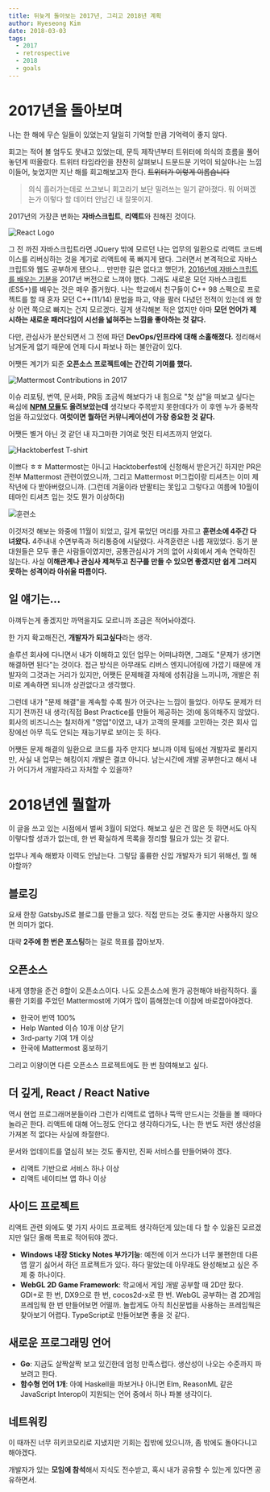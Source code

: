 ```yaml
---
title: 뒤늦게 돌아보는 2017년, 그리고 2018년 계획
author: Hyeseong Kim
date: 2018-03-03
tags:
  - 2017
  - retrospective
  - 2018
  - goals
---
```


# 2017년을 돌아보며

나는 한 해에 무슨 일들이 있었는지 일일히 기억할 만큼 기억력이 좋지 않다.

회고는 적어 볼 엄두도 못내고 있었는데, 문득 제작년부터 트위터에 의식의 흐름을 풀어놓던게 떠올랐다. 트위터 타임라인을 찬찬히 살펴보니 드문드문 기억이 되살아나는 느낌이들어, 늦었지만 지난 해를 회고해보고자 한다. ~~트위터가 이렇게 이롭습니다~~

> 의식 흘러가는데로 쓰고보니 회고라기 보단 밀려쓰는 일기 같아졌다. 뭐 어쩌겠는가 이렇다 할 데이터 안남긴 내 잘못이지.

2017년의 가장큰 변화는 **자바스크립트**, **리액트**와 친해진 것이다.

![React Logo](images/react-logo.png)

그 전 까진 자바스크립트라면 JQuery 밖에 모르던 나는 업무의 일환으로 리액트 코드베이스를 리버싱하는 것을 계기로 리액트에 푹 빠지게 됐다. 그러면서 본격적으로 자바스크립트와 웹도 공부하게 됐으나... 만만한 길은 없다고 했던가, [2016년에 자바스크립트를 배우는 기분](http://www.looah.com/article/view/2054)을 2017년 버전으로 느껴야 했다. 그래도 새로운 모던 자바스크립트(ES5+)를 배우는 것은 매우 즐거웠다. 나는 학교에서 친구들이 C++ 98 스펙으로 프로젝트를 할 때 혼자 모던 C++(11/14) 문법을 파고, 약을 팔러 다녔던 전적이 있는데 왜 항상 이런 쪽으로 빠지는 건지 모르겠다. 깊게 생각해본 적은 없지만 아마 **모던 언어가 제시하는 새로운 패러다임이 시선을 넓혀주는 느낌을 좋아하는 것 같다.**

다만, 관심사가 분산되면서 그 전에 파던 **DevOps/인프라에 대해 소홀해졌다.** 정리해서 남겨둔게 없기 때문에 언제 다시 파보나 하는 불안감이 있다.

어쨋든 계기가 되준 **오픈소스 프로젝트에는 간간히 기여를 했다.**
 
![Mattermost Contributions in 2017](images/mattermost-contribution-in-2017.png)

이슈 리포팅, 번역, 문서화, PR등 조금씩 해보다가 내 힘으로 "첫 삽"을 떠보고 싶다는 욕심에 **[NPM 모듈](https://npm.im/mattermost-typed)도 올려보았는데** 생각보다 주목받지 못한데다가 이 후엔 누가 중복작업을 하고있었다. **여럿이면 뭘하던 커뮤니케이션이 가장 중요한 것 같다.**

어쨋든 별거 아닌 것 같던 내 자그마한 기여로 멋진 티셔츠까지 얻었다. 

![Hacktoberfest T-shirt](images/hacktoberfest-tshirt.jpg)

이쁘다 ㅎㅎ Mattermost는 아니고 Hacktoberfest에 신청해서 받은거긴 하지만 PR은 전부 Mattermost 관련이였으니까, 그리고 Mattermost 머그컵이랑 티셔츠는 이미 제작년에 다 받아버렸으니까. (그런데 겨울이라 반팔티는 못입고 그렇다고 여름에 10월이 테마인 티셔츠 입는 것도 뭔가 이상하다)

![훈련소](images/훈련소.jpg)

이것저것 해보는 와중에 11월이 되었고, 길게 묶었던 머리를 자르고 **훈련소에 4주간 다녀왔다.** 4주내내 수면부족과 허리통증에 시달렸다. 사격훈련은 나름 재밌었다. 동기 분대원들은 모두 좋은 사람들이였지만, 공통관심사가 거의 없어 사회에서 계속 연락하진 않는다. 사실 **이해관계나 관심사 제쳐두고 친구를 만들 수 있으면 좋겠지만 쉽게 그러지 못하는 성격이라 아쉬울 따름이다.**

## 일 얘기는...

아껴두는게 좋겠지만 까먹을지도 모르니까 조금은 적어놔야겠다.

한 가지 확고해진건, **개발자가 되고싶다**라는 생각.



솔루션 회사에 다니면서 내가 이해하고 있던 업무는 어떠냐하면, 그래도 "문제가 생기면 해결하면 된다"는 것이다. 접근 방식은 아무래도 리버스 엔지니어링에 가깝기 때문에 개발자의 그것과는 거리가 있지만, 어쨋든 문제해결 자체에 성취감을 느끼니까, 개발은 취미로 계속하면 되니까 상관없다고 생각했다.

그런데 내가 "문제 해결"을 계속할 수록 뭔가 어긋나는 느낌이 들었다. 아무도 문제가 터지기 전까진 내 생각(직접 Best Practice를 만들어 제공하는 것)에 동의해주지 않았다. 회사의 비즈니스는 철저하게 "영업"이였고, 내가 고객의 문제를 고민하는 것은 회사 입장에선 아무 득도 안되는 재능기부로 보이는 듯 하다.

어쨋든 문제 해결의 일환으로 코드를 자주 만지다 보니까 이제 팀에선 개발자로 불리지만, 사실 내 업무는 해킹이지 개발은 결코 아니다. 남는시간에 개발 공부한다고 해서 내가 어디가서 개발자라고 자처할 수 있을까?

# 2018년엔 뭘할까

이 글을 쓰고 있는 시점에서 벌써 3월이 되었다. 해보고 싶은 건 많은 듯 하면서도 아직 이렇다할 성과가 없는데, 한 번 확실하게 목록을 정리할 필요가 있는 것 같다.

업무나 계속 해봤자 이력도 안남는다. 그렇담 훌륭한 신입 개발자가 되기 위해선, 뭘 해야할까?

## 블로깅

요새 한창 GatsbyJS로 블로그를 만들고 있다. 직접 만드는 것도 좋지만 사용하지 않으면 의미가 없다.

대략 **2주에 한 번은 포스팅**하는 걸로 목표를 잡아보자.

## 오픈소스

내게 영향을 준건 8할이 오픈소스이다. 나도 오픈소스에 뭔가 공헌해야 바람직하다. 훌륭한 기회를 주었던 Mattermost에 기여가 많이 뜸해졌는데 이참에 바로잡아야겠다.

- 한국어 번역 100%
- Help Wanted 이슈 10개 이상 닫기
- 3rd-party 기여 1개 이상
- 한국에 Mattermost 홍보하기

그리고 이왕이면 다른 오픈소스 프로젝트에도 한 번 참여해보고 싶다.

## 더 깊게, React / React Native

역시 현업 프로그래머분들이라 그런가 리액트로 앱하나 뚝딱 만드시는 것들을 볼 때마다 놀라곤 한다. 리액트에 대해 어느정도 안다고 생각하다가도, 나는 한 번도 저런 생산성을 가져본 적 없다는 사실에 좌절한다.

문서와 업데이트를 열심히 보는 것도 좋지만, 진짜 서비스를 만들어봐야 겠다.

- 리액트 기반으로 서비스 하나 이상
- 리액트 네이티브 앱 하나 이상

## 사이드 프로젝트
리액트 관련 외에도 몇 가지 사이드 프로젝트 생각하던게 있는데 다 할 수 있을진 모르겠지만 일단 올해 목표로 적어둬야 겠다.

- **Windows 내장 Sticky Notes 부가기능**: 예전에 이거 쓰다가 너무 불편한데 다른 앱 깔기 싫어서 하던 프로젝트가 있다. 하다 말았는데 아무래도 완성해보고 싶은 주제 중 하나이다.
- **WebGL 2D Game Framework**: 학교에서 게임 개발 공부할 때 2D만 팠다. GDI+로 한 번, DX9으로 한 번, cocos2d-x로 한 번. WebGL 공부하는 겸 2D게임 프레임웍 한 번 만들어보면 어떨까. 놀랍게도 아직 최신문법을 사용하는 프레임웍은 찾아보기 어렵다. TypeScript로 만들어보면 좋을 것 같다.


## 새로운 프로그래밍 언어

- **Go**: 지금도 살짝살짝 보고 있긴한데 엄청 만족스럽다. 생산성이 나오는 수준까지 파보려고 한다.
- **함수형 언어 1개**: 아예 Haskell을 파보거나 아니면 Elm, ReasonML 같은 JavaScript Interop이 지원되는 언어 중에서 하나 파볼 생각이다.

## 네트워킹

이 때까진 너무 히키코모리로 지냈지만 기회는 집밖에 있으니까, 좀 밖에도 돌아다니고 해야겠다.

개발자가 있는 **모임에 참석**해서 지식도 전수받고, 혹시 내가 공유할 수 있는게 있다면 공유하면서.
